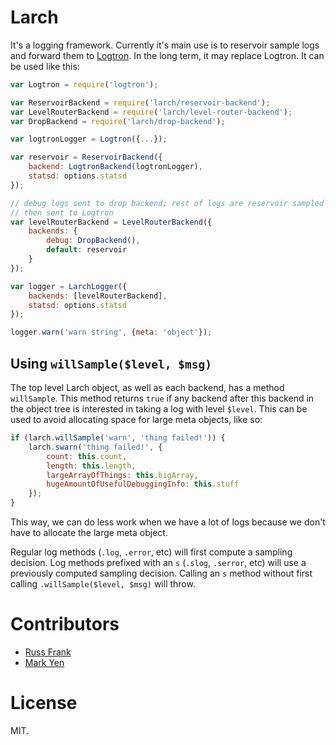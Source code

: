 # Larch

It's a logging framework. Currently it's main use is to reservoir sample logs
and forward them to [Logtron](http://github.com/uber/logtron). In the long
term, it may replace Logtron. It can be used like this:

```javascript
var Logtron = require('logtron');

var ReservoirBackend = require('larch/reservoir-backend');
var LevelRouterBackend = require('larch/level-router-backend');
var DropBackend = require('larch/drop-backend');

var logtronLogger = Logtron({...});

var reservoir = ReservoirBackend({
    backend: LogtronBackend(logtronLogger),
    statsd: options.statsd
});

// debug logs sent to drop backend; rest of logs are reservoir sampled
// then sent to Logtron
var levelRouterBackend = LevelRouterBackend({
    backends: {
        debug: DropBackend(),
        default: reservoir
    }
});

var logger = LarchLogger({
    backends: [levelRouterBackend],
    statsd: options.statsd
});

logger.warn('warn string', {meta: 'object'});
```

## Using `willSample($level, $msg)`

The top level Larch object, as well as each backend, has a method `willSample`.
This method returns `true` if any backend after this backend in the object tree
is interested in taking a log with level `$level`. This can be used to avoid
allocating space for large meta objects, like so:

```javascript
if (larch.willSample('warn', 'thing failed!')) {
    larch.swarn('thing failed!', {
        count: this.count,
        length: this.length,
        largeArrayOfThings: this.bigArray,
        hugeAmountOfUsefulDebuggingInfo: this.stuff
    });
}
```

This way, we can do less work when we have a lot of logs because we don't have
to allocate the large meta object.

Regular log methods (`.log`, `.error`, etc) will first compute a sampling
decision. Log methods prefixed with an `s` (`.slog`, `.serror`, etc) will use
a previously computed sampling decision. Calling an `s` method without first
calling `.willSample($level, $msg)` will throw.

# Contributors

* [Russ Frank](http://github.com/rf)
* [Mark Yen](http://github.com/markyen)

# License

MIT.
